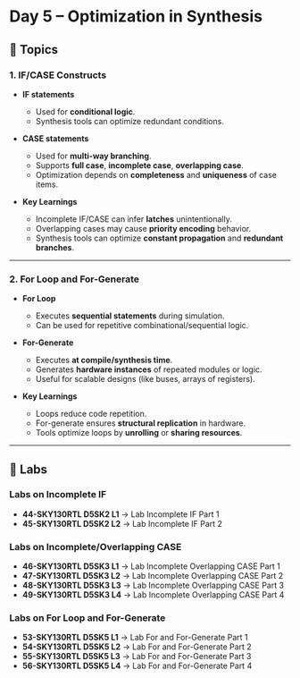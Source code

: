 # Day 5 – Optimization in Synthesis

## 📘 Topics  

### 1. IF/CASE Constructs
- **IF statements**  
  - Used for **conditional logic**.  
  - Synthesis tools can optimize redundant conditions.  

- **CASE statements**  
  - Used for **multi-way branching**.  
  - Supports **full case**, **incomplete case**, **overlapping case**.  
  - Optimization depends on **completeness** and **uniqueness** of case items.  

- **Key Learnings**  
  - Incomplete IF/CASE can infer **latches** unintentionally.  
  - Overlapping cases may cause **priority encoding** behavior.  
  - Synthesis tools can optimize **constant propagation** and **redundant branches**.  

---

### 2. For Loop and For-Generate
- **For Loop**  
  - Executes **sequential statements** during simulation.  
  - Can be used for repetitive combinational/sequential logic.  

- **For-Generate**  
  - Executes **at compile/synthesis time**.  
  - Generates **hardware instances** of repeated modules or logic.  
  - Useful for scalable designs (like buses, arrays of registers).  

- **Key Learnings**  
  - Loops reduce code repetition.  
  - For-generate ensures **structural replication** in hardware.  
  - Tools optimize loops by **unrolling** or **sharing resources**.  

---

## 🧪 Labs  

### Labs on Incomplete IF
- **44-SKY130RTL D5SK2 L1** → Lab Incomplete IF Part 1  
- **45-SKY130RTL D5SK2 L2** → Lab Incomplete IF Part 2  

### Labs on Incomplete/Overlapping CASE
- **46-SKY130RTL D5SK3 L1** → Lab Incomplete Overlapping CASE Part 1  
- **47-SKY130RTL D5SK3 L2** → Lab Incomplete Overlapping CASE Part 2  
- **48-SKY130RTL D5SK3 L3** → Lab Incomplete Overlapping CASE Part 3  
- **49-SKY130RTL D5SK3 L4** → Lab Incomplete Overlapping CASE Part 4  

### Labs on For Loop and For-Generate
- **53-SKY130RTL D5SK5 L1** → Lab For and For-Generate Part 1  
- **54-SKY130RTL D5SK5 L2** → Lab For and For-Generate Part 2  
- **55-SKY130RTL D5SK5 L3** → Lab For and For-Generate Part 3  
- **56-SKY130RTL D5SK5 L4** → Lab For and For-Generate Part 4  
